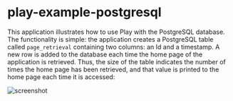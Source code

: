 # play-example-postgresql

This application illustrates how to use Play with the PostgreSQL database.  The functionality is simple: the application creates a PostgreSQL table called `page_retrieval` containing two columns: an Id and a timestamp.  A new row is added to the database each time the home page of the application is retrieved.   Thus, the size of the table indicates the number of times the home page has been retrieved, and that value is printed to the home page each time it is accessed:

![screenshot](https://raw.githubusercontent.com/ics-software-engineering/play-example-postgres/master/doc/play-example-postgres-home-page.png)



